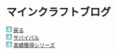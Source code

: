 # マインクラフトブログ

<html>
	<body>
		<img src="/../A301821D-EDD4-4194-96DB-E244DD3B5B57.gif" alt="">
		<a href="../">戻る</a><br />
		<img src="/../A301821D-EDD4-4194-96DB-E244DD3B5B57.gif" alt="">
		<a href="survival/">サバイバル</a><br/>
		<img src="/../A301821D-EDD4-4194-96DB-E244DD3B5B57.gif" alt="">
 		<a href="achievements/">実績獲得シリーズ</a>
	</body>
</html>
		
